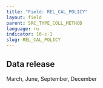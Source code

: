 ```yaml
---
title: "Field: REL_CAL_POLICY"
layout: field
parent: SRC_TYPE_COLL_METHOD
language: ru
indicator: 10-c-1
slug: REL_CAL_POLICY
---
```

## Data release

March, June, September, December